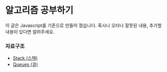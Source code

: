 # 알고리즘 공부하기

이 글은 Javascript를 기준으로 만들어 졌습니다. 혹시나 오타나 잘못된 내용, 추가할 내용이 있다면 알려주세요.

### 자료구조

- [Stack (스택)](https://github.com/CheonWooseok/algorithm-study/blob/main/%08%EC%9E%90%EB%A3%8C%EA%B5%AC%EC%A1%B0/%EC%8A%A4%ED%83%9D.md)
- [Queues (큐)](https://github.com/CheonWooseok/algorithm-study/blob/main/%08%EC%9E%90%EB%A3%8C%EA%B5%AC%EC%A1%B0/큐.md)
